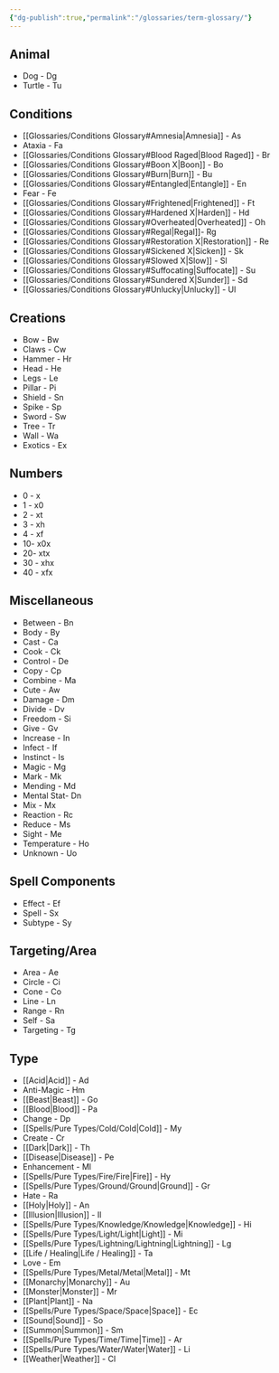 ```yaml
---
{"dg-publish":true,"permalink":"/glossaries/term-glossary/"}
---
```


## Animal
- Dog - Dg 
- Turtle - Tu

## Conditions
- [[Glossaries/Conditions Glossary#Amnesia\|Amnesia]] - As
- Ataxia - Fa
- [[Glossaries/Conditions Glossary#Blood Raged\|Blood Raged]] - Br
- [[Glossaries/Conditions Glossary#Boon X\|Boon]] - Bo
- [[Glossaries/Conditions Glossary#Burn\|Burn]] - Bu
- [[Glossaries/Conditions Glossary#Entangled\|Entangle]] - En
- Fear - Fe
- [[Glossaries/Conditions Glossary#Frightened\|Frightened]] - Ft
- [[Glossaries/Conditions Glossary#Hardened X\|Harden]] - Hd
- [[Glossaries/Conditions Glossary#Overheated\|Overheated]] - Oh
- [[Glossaries/Conditions Glossary#Regal\|Regal]]- Rg
- [[Glossaries/Conditions Glossary#Restoration X\|Restoration]] - Re
- [[Glossaries/Conditions Glossary#Sickened X\|Sicken]] - Sk
- [[Glossaries/Conditions Glossary#Slowed X\|Slow]] - Sl
- [[Glossaries/Conditions Glossary#Suffocating\|Suffocate]] - Su
- [[Glossaries/Conditions Glossary#Sundered X\|Sunder]] - Sd
- [[Glossaries/Conditions Glossary#Unlucky\|Unlucky]] - Ul

## Creations
- Bow - Bw
- Claws - Cw
- Hammer - Hr
- Head - He
- Legs - Le
- Pillar - Pi
- Shield - Sn
- Spike - Sp
- Sword - Sw
- Tree - Tr
- Wall - Wa
- Exotics - Ex

## Numbers
- 0 - x
- 1 - x0
- 2 - xt
- 3 - xh
- 4 - xf
- 10- x0x
- 20- xtx
- 30 - xhx
- 40 - xfx

## Miscellaneous 
- Between - Bn
- Body - By
- Cast - Ca
- Cook - Ck
- Control - De
- Copy - Cp
- Combine - Ma
- Cute - Aw
- Damage - Dm
- Divide - Dv
- Freedom - Si
- Give - Gv
- Increase - In
- Infect - If
- Instinct - Is
- Magic - Mg
- Mark - Mk
- Mending - Md
- Mental Stat- Dn
- Mix - Mx
- Reaction - Rc
- Reduce - Ms
- Sight - Me
- Temperature - Ho
- Unknown - Uo

## Spell Components
- Effect - Ef
- Spell - Sx
- Subtype - Sy

## Targeting/Area
- Area - Ae
- Circle - Ci
- Cone - Co
- Line - Ln
- Range - Rn
- Self - Sa
- Targeting - Tg

## Type
- [[Acid\|Acid]] - Ad
- Anti-Magic - Hm
- [[Beast\|Beast]] - Go
- [[Blood\|Blood]] - Pa
- Change - Dp
- [[Spells/Pure Types/Cold/Cold\|Cold]] - My
- Create - Cr
- [[Dark\|Dark]] - Th
- [[Disease\|Disease]] - Pe
- Enhancement - Ml
- [[Spells/Pure Types/Fire/Fire\|Fire]] - Hy
- [[Spells/Pure Types/Ground/Ground\|Ground]] - Gr
- Hate - Ra
- [[Holy\|Holy]] - An
- [[Illusion\|Illusion]] - Il 
- [[Spells/Pure Types/Knowledge/Knowledge\|Knowledge]] - Hi
- [[Spells/Pure Types/Light/Light\|Light]] - Mi
- [[Spells/Pure Types/Lightning/Lightning\|Lightning]] - Lg
- [[Life / Healing\|Life / Healing]] - Ta
- Love - Em
- [[Spells/Pure Types/Metal/Metal\|Metal]] - Mt
- [[Monarchy\|Monarchy]] - Au
- [[Monster\|Monster]] - Mr
- [[Plant\|Plant]] - Na
- [[Spells/Pure Types/Space/Space\|Space]] - Ec
- [[Sound\|Sound]] - So
- [[Summon\|Summon]] - Sm
- [[Spells/Pure Types/Time/Time\|Time]] - Ar
- [[Spells/Pure Types/Water/Water\|Water]] - Li
- [[Weather\|Weather]] - Cl